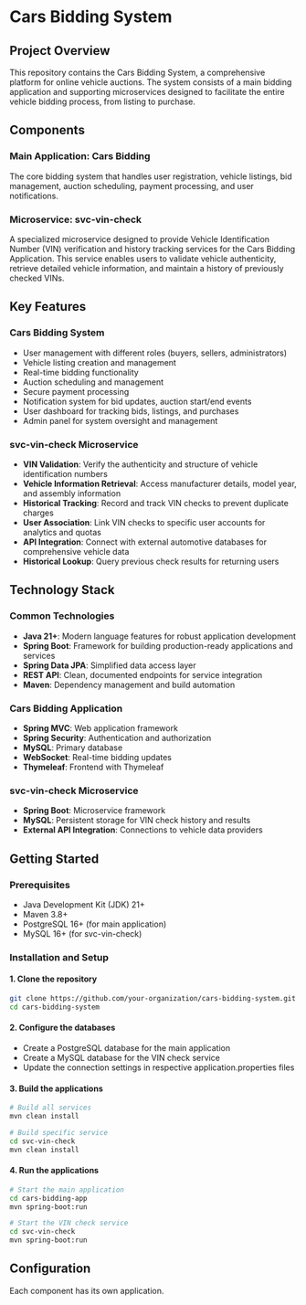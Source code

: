 # Cars Bidding System

## Project Overview
This repository contains the Cars Bidding System, a comprehensive platform for online vehicle auctions. The system consists of a main bidding application and supporting microservices designed to facilitate the entire vehicle bidding process, from listing to purchase.

## Components

### Main Application: Cars Bidding
The core bidding system that handles user registration, vehicle listings, bid management, auction scheduling, payment processing, and user notifications.

### Microservice: svc-vin-check
A specialized microservice designed to provide Vehicle Identification Number (VIN) verification and history tracking services for the Cars Bidding Application. This service enables users to validate vehicle authenticity, retrieve detailed vehicle information, and maintain a history of previously checked VINs.

## Key Features

### Cars Bidding System
- User management with different roles (buyers, sellers, administrators)
- Vehicle listing creation and management
- Real-time bidding functionality
- Auction scheduling and management
- Secure payment processing
- Notification system for bid updates, auction start/end events
- User dashboard for tracking bids, listings, and purchases
- Admin panel for system oversight and management

### svc-vin-check Microservice
- **VIN Validation**: Verify the authenticity and structure of vehicle identification numbers
- **Vehicle Information Retrieval**: Access manufacturer details, model year, and assembly information
- **Historical Tracking**: Record and track VIN checks to prevent duplicate charges
- **User Association**: Link VIN checks to specific user accounts for analytics and quotas
- **API Integration**: Connect with external automotive databases for comprehensive vehicle data
- **Historical Lookup**: Query previous check results for returning users

## Technology Stack

### Common Technologies
- **Java 21+**: Modern language features for robust application development
- **Spring Boot**: Framework for building production-ready applications and services
- **Spring Data JPA**: Simplified data access layer
- **REST API**: Clean, documented endpoints for service integration
- **Maven**: Dependency management and build automation

### Cars Bidding Application
- **Spring MVC**: Web application framework
- **Spring Security**: Authentication and authorization
- **MySQL**: Primary database
- **WebSocket**: Real-time bidding updates
- **Thymeleaf**: Frontend with Thymeleaf

### svc-vin-check Microservice
- **Spring Boot**: Microservice framework
- **MySQL**: Persistent storage for VIN check history and results
- **External API Integration**: Connections to vehicle data providers

## Getting Started

### Prerequisites
- Java Development Kit (JDK) 21+
- Maven 3.8+
- PostgreSQL 16+ (for main application)
- MySQL 16+ (for svc-vin-check)

### Installation and Setup

#### 1. Clone the repository
```bash
git clone https://github.com/your-organization/cars-bidding-system.git
cd cars-bidding-system
```

#### 2. Configure the databases
- Create a PostgreSQL database for the main application
- Create a MySQL database for the VIN check service
- Update the connection settings in respective application.properties files

#### 3. Build the applications
```bash
# Build all services
mvn clean install

# Build specific service
cd svc-vin-check
mvn clean install
```

#### 4. Run the applications
```bash
# Start the main application
cd cars-bidding-app
mvn spring-boot:run

# Start the VIN check service
cd svc-vin-check
mvn spring-boot:run
```

## Configuration
Each component has its own application.